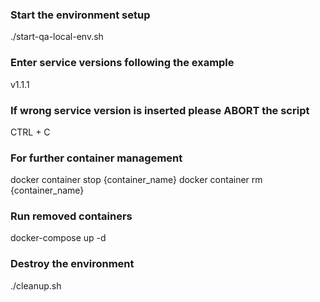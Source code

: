 ### Start the environment setup

./start-qa-local-env.sh

### Enter service versions following the example

v1.1.1

### If wrong service version is inserted please ABORT the script

CTRL + C

### For further container management

docker container stop {container_name}
docker container rm {container_name}

### Run removed containers

docker-compose up -d 

### Destroy the environment

./cleanup.sh
